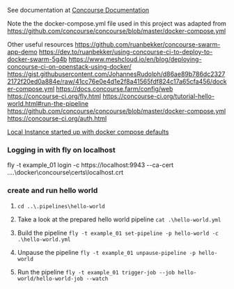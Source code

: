 See documentation at [Concourse Documentation](https://concourse-ci.org/docs.html)

Note the the docker-compose.yml file used in this project was adapted from https://github.com/concourse/concourse/blob/master/docker-compose.yml

Other useful resources
https://github.com/ruanbekker/concourse-swarm-app-demo
https://dev.to/ruanbekker/using-concourse-ci-to-deploy-to-docker-swarm-5g4b
https://www.meshcloud.io/en/blog/deploying-concourse-ci-on-openstack-using-docker/
https://gist.githubusercontent.com/JohannesRudolph/d86ae89b786dc23272172f20ed0a884e/raw/41cc76e0e4d1e2f8a41565fdf824c17a65cfa456/docker-compose.yml
https://docs.concourse.farm/config/web
https://concourse-ci.org/fly.html
https://concourse-ci.org/tutorial-hello-world.html#run-the-pipeline
https://github.com/concourse/concourse/blob/master/docker-compose.yml
https://concourse-ci.org/auth.html


[Local Instance started up with docker compose defaults](https://localhost:9443/)

### Logging in with fly on localhost
fly -t example_01 login -c https://localhost:9943 --ca-cert ..\..\docker\concourse\certs\localhost.crt

### create and run hello world
1. `cd ..\.pipelines\hello-world`

2. Take a look at the prepared hello world pipeline `cat .\hello-world.yml`

3. Build the pipeline
`fly -t example_01 set-pipeline -p hello-world -c .\hello-world.yml`

4. Unpause the pipeline
`fly -t example_01 unpause-pipeline -p hello-world`

5. Run the pipeline
`fly -t example_01 trigger-job --job hello-world/hello-world-job --watch`